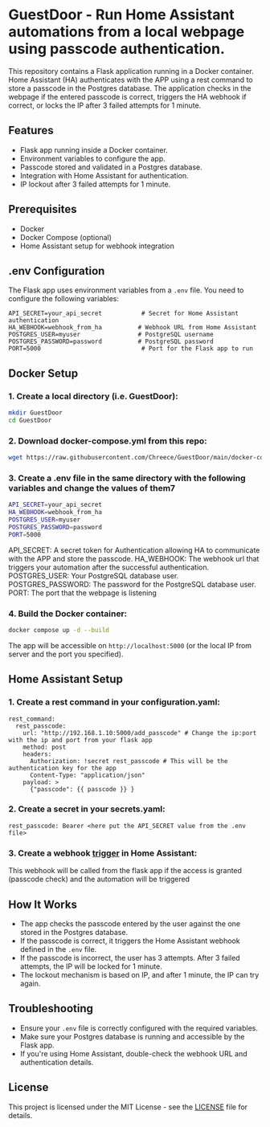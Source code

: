 # GuestDoor - Run Home Assistant automations from a local webpage using passcode authentication.

This repository contains a Flask application running in a Docker container. Home Assistant (HA) authenticates with the APP using a rest command to store a passcode in the Postgres database. The application checks in the webpage if the entered passcode is correct, triggers the HA webhook if correct, or locks the IP after 3 failed attempts for 1 minute.

## Features

- Flask app running inside a Docker container.
- Environment variables to configure the app.
- Passcode stored and validated in a Postgres database.
- Integration with Home Assistant for authentication.
- IP lockout after 3 failed attempts for 1 minute.

## Prerequisites

- Docker
- Docker Compose (optional)
- Home Assistant setup for webhook integration

## .env Configuration

The Flask app uses environment variables from a `.env` file. You need to configure the following variables:

```env
API_SECRET=your_api_secret           # Secret for Home Assistant authentication
HA_WEBHOOK=webhook_from_ha          # Webhook URL from Home Assistant
POSTGRES_USER=myuser                # PostgreSQL username
POSTGRES_PASSWORD=password          # PostgreSQL password
PORT=5000                            # Port for the Flask app to run
```

## Docker Setup

### 1. Create a local directory (i.e. GuestDoor):

```bash
mkdir GuestDoor
cd GuestDoor
```

### 2. Download docker-compose.yml from this repo:

```bash
wget https://raw.githubusercontent.com/Chreece/GuestDoor/main/docker-compose.yml
```

### 3. Create a .env file in the same directory with the following variables and change the values of them7

```bash
API_SECRET=your_api_secret
HA_WEBHOOK=webhook_from_ha
POSTGRES_USER=myuser
POSTGRES_PASSWORD=password
PORT=5000
```

API_SECRET: A secret token for Authentication allowing HA to communicate with the APP and store the passcode.
HA_WEBHOOK: The webhook url that triggers your automation after the successful authentication.
POSTGRES_USER: Your PostgreSQL database user.
POSTGRES_PASSWORD: The password for the PostgreSQL database user.
PORT: The port that the webpage is listening

### 4. Build the Docker container:

```bash
docker compose up -d --build
```

The app will be accessible on `http://localhost:5000` (or the local IP from server and the port you specified).

## Home Assistant Setup

### 1. Create a rest command in your configuration.yaml:

```
rest_command:
  rest_passcode:
    url: "http://192.168.1.10:5000/add_passcode" # Change the ip:port with the ip and port from your flask app
    method: post
    headers:
      Authorization: !secret rest_passcode # This will be the authentication key for the app
      Content-Type: "application/json"
    payload: >
      {"passcode": {{ passcode }} }
```
### 2. Create a secret in your secrets.yaml:

```
rest_passcode: Bearer <here put the API_SECRET value from the .env file>
```

### 3. Create a webhook [trigger](https://www.home-assistant.io/docs/automation/trigger/#webhook-trigger) in Home Assistant:

This webhook will be called from the flask app if the access is granted (passcode check) and the automation will be triggered

## How It Works

- The app checks the passcode entered by the user against the one stored in the Postgres database.
- If the passcode is correct, it triggers the Home Assistant webhook defined in the `.env` file.
- If the passcode is incorrect, the user has 3 attempts. After 3 failed attempts, the IP will be locked for 1 minute.
- The lockout mechanism is based on IP, and after 1 minute, the IP can try again.

## Troubleshooting

- Ensure your `.env` file is correctly configured with the required variables.
- Make sure your Postgres database is running and accessible by the Flask app.
- If you're using Home Assistant, double-check the webhook URL and authentication details.

## License

This project is licensed under the MIT License - see the [LICENSE](LICENSE) file for details.